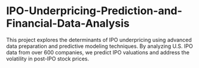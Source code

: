 # IPO-Underpricing-Prediction-and-Financial-Data-Analysis
This project explores the determinants of IPO underpricing using advanced data preparation and predictive modeling techniques. By analyzing U.S. IPO data from over 600 companies, we predict IPO valuations and address the volatility in post-IPO stock prices.
